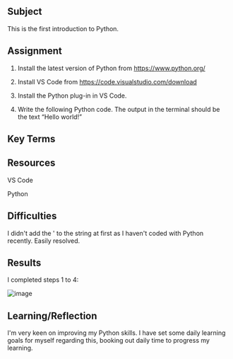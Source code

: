 ##  Subject
This is the first introduction to Python. 

##  Assignment

1.  Install the latest version of Python from https://www.python.org/
   
2.  Install VS Code from https://code.visualstudio.com/download
   
3.  Install the Python plug-in in VS Code.

4.  Write the following Python code. The output in the terminal should be the text “Hello world!”

##  Key Terms

##  Resources

VS Code

Python

##  Difficulties
I didn't add the ' to the string at first as I haven't coded with Python recently.  Easily resolved.

##  Results

I completed steps 1 to 4:

![image](https://github.com/techgrounds/cloud-assignments-E28MS/assets/151161141/87688fad-621c-4683-b856-654e9b64a289)


##  Learning/Reflection
I'm very keen on improving my Python skills.  I have set some daily learning goals for myself regarding this, booking out daily time to progress my learning.
